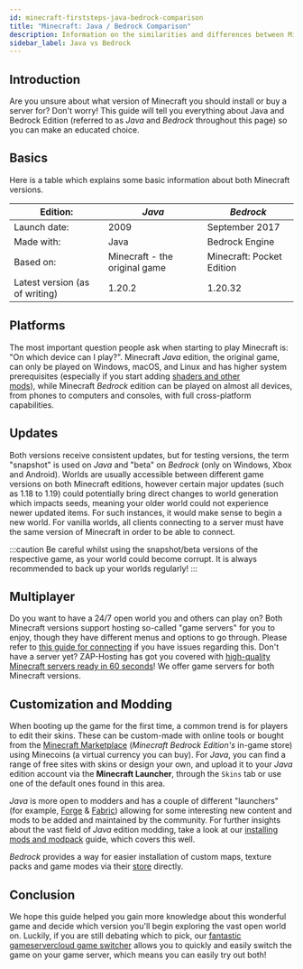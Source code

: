 ```yaml
---
id: minecraft-firststeps-java-bedrock-comparison
title: "Minecraft: Java / Bedrock Comparison"
description: Information on the similarities and differences between Minecraft Java and Bedrock edition game versions - ZAP-Hosting.com documentation
sidebar_label: Java vs Bedrock
---
```


## Introduction

Are you unsure about what version of Minecraft you should install or buy a server for? Don't worry! This guide will tell you everything about Java and Bedrock Edition (referred to as *Java* and *Bedrock* throughout this page) so you can make an educated choice.

## Basics

Here is a table which explains some basic information about both Minecraft versions.

| Edition:                       | *Java*                        | *Bedrock*                 |
| ------------------------------ | ----------------------------- | ------------------------- |
| Launch date:                   | 2009                          | September 2017            |
| Made with:                     | Java                          | Bedrock Engine            |
| Based on:                      | Minecraft - the original game | Minecraft: Pocket Edition |
| Latest version (as of writing) | 1.20.2                        | 1.20.32                   |

## Platforms

The most important question people ask when starting to play Minecraft is: "On which device can I play?". Minecraft *Java* edition, the original game, can only be played on Windows, macOS, and Linux and has higher system prerequisites (especially if you start adding [shaders and other mods](#customization-and-modding)), while Minecraft *Bedrock* edition can be played on almost all devices, from phones to computers and consoles, with full cross-platform capabilities.

## Updates

Both versions receive consistent updates, but for testing versions, the term "snapshot" is used on *Java* and "beta" on *Bedrock* (only on Windows, Xbox and Android). Worlds are usually accessible between different game versions on both Minecraft editions, however certain major updates (such as 1.18 to 1.19) could potentially bring direct changes to world generation which impacts seeds, meaning your older world could not experience newer updated items. For such instances, it would make sense to begin a new world. For vanilla worlds, all clients connecting to a server must have the same version of Minecraft in order to be able to connect.

:::caution 
Be careful whilst using the snapshot/beta versions of the respective game, as your world could become corrupt. It is always recommended to back up your worlds regularly!
:::

## Multiplayer

Do you want to have a 24/7 open world you and others can play on? Both Minecraft versions support hosting so-called "game servers" for you to enjoy, though they have different menus and options to go through. Please refer to [this guide for connecting](minecraft-firststeps-connect) if you have issues regarding this. Don't have a server yet? ZAP-Hosting has got you covered with [high-quality Minecraft servers ready in 60 seconds](https://zap-hosting.com/en/shop/product/cloud-gameserver/minecraft)! We offer game servers for both Minecraft versions.

## Customization and Modding

When booting up the game for the first time, a common trend is for players to edit their skins. These can be custom-made with online tools or bought from the [Minecraft Marketplace](https://www.minecraft.net/en-us/marketplace) (*Minecraft Bedrock Edition's* in-game store) using Minecoins (a virtual currency you can buy). For *Java*, you can find a range of free sites with skins or design your own, and upload it to your *Java* edition account via the **Minecraft Launcher**, through the `Skins` tab or use one of the default ones found in this area.

*Java* is more open to modders and has a couple of different "launchers" (for example, [Forge](https://files.minecraftforge.net/net/minecraftforge/forge/) & [Fabric](https://fabricmc.net/use/installer/)) allowing for some interesting new content and mods to be added and maintained by the community. For further insights about the vast field of *Java* edition modding, take a look at our [installing mods and modpack](https://zap-hosting.com/guides/docs/minecraft-forge-fabric-add-mods-modpacks) guide, which covers this well.

*Bedrock* provides a way for easier installation of custom maps, texture packs and game modes via their [store](https://www.minecraft.net/en-us/catalog) directly.

## Conclusion

We hope this guide helped you gain more knowledge about this wonderful game and decide which version you'll begin exploring the vast open world on. Luckily, if you are still debating which to pick, our [fantastic gameservercloud game switcher](gameserver-gameswitch.md) allows you to quickly and easily switch the game on your game server, which means you can easily try out both!